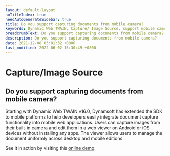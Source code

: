 ```yaml
---
layout: default-layout
noTitleIndex: true
needAutoGenerateSidebar: true
title: Do you support capturing documents from mobile camera?
keywords: Dynamic Web TWAIN, Capture/ Image Source, support mobile camera
breadcrumbText: Do you support capturing documents from mobile camera?
description: Do you support capturing documents from mobile camera?
date: 2021-12-08 03:01:32 +0800
last_modified: 2022-06-02 15:30:49 +0800
---
```


# Capture/Image Source

## Do you support capturing documents from mobile camera?

Starting with Dynamic Web TWAIN v16.0, Dynamsoft has extended the SDK to mobile platforms to help developers easily integrate document capture functionality into mobile web applications. Users can capture images from their built-in camera and edit them in a web viewer on Android or iOS devices without installing any apps. The viewer allows users to manage the document uniformly across desktop and mobile editions.

See it in action by visiting this <a href="https://demo.dynamsoft.com/dynamic-web-twain/online-document-scanning.aspx" target="_blank">online demo</a>.

